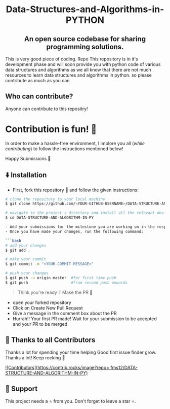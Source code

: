 <h1 align="center">Data-Structures-and-Algorithms-in-PYTHON</h1>
<h2 align ="center">An open source codebase for sharing programming solutions. </h2>
This is very good piece of coding. Repo
This repository is in it's development phase and will soon provide you with python code of various data structures and algorithms
as we all know that there are not much resources to learn data structures and algorithms in python. so please contribute as much as you can

## Who can contribute?

Anyone can contribute to this repositry!

# Contribution is fun! :green_heart:

In order to make a hassle-free environment, I implore you all (_while contributing_) to follow the instructions mentioned below!

Happy Submissions :slightly_smiling_face:

## :arrow_down: Installation

- First, fork this repository :fork_and_knife: and follow the given instructions:

```bash
# clone the repository to your local machine
$ git clone https://github.com/<YOUR-GITHUB-USERNAME>/DATA-STRUCTURE-AND-ALGORITHM-IN-PY.git

# navigate to the project's directory and install all the relevant dev-dependencies
$ cd DATA-STRUCTURE-AND-ALGORITHM-IN-PY

- Add your submissions for the milestone you are working on in the respective milestone folder
- Once you have made your changes, run the following command:

```bash
# add your changes
$ git add .

# make your commit
$ git commit -m "<YOUR-COMMIT-MESSAGE>"

# push your changes
$ git push -u origin master  #for first time push
$ git push                   #from second push onwards
```

> Think you're ready :grey_question: Make the PR :tropical_drink:
-  open your forked repository
- Click on Create New Pull Request
- Give a message in the comment box about the PR
- Hurrah!! Your first PR made! Wait for your submission to be accepted and your PR to be merged


## 💪 Thanks to all Contributors

Thanks a lot for spending your time helping Good first issue finder grow. Thanks a lot! Keep rocking 🍻

[![Contributors](https://contrib.rocks/image?repo= fms12/DATA-STRUCTURE-AND-ALGORITHM-IN-PY)](https://github.com/fms12/DATA-STRUCTURE-AND-ALGORITHM-IN-PY/graphs/contributors)

## 🙏 Support

This project needs a ⭐️ from you. Don't forget to leave a star ⭐️.

